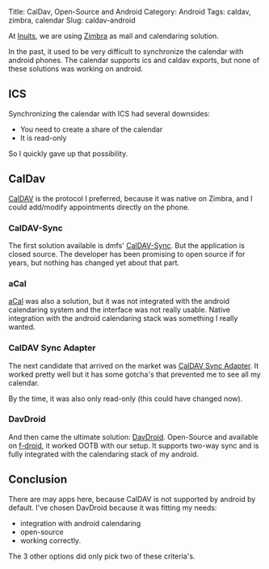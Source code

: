Title: CalDav, Open-Source and Android
Category: Android
Tags: caldav, zimbra, calendar
Slug: caldav-android

At [Inuits](https://www.inuits.eu), we are using [Zimbra](https://www.zimbra.com/community/) as mail and calendaring solution.

In the past, it used to be very difficult to synchronize the calendar with android phones.
The calendar supports ics and caldav exports, but none of these solutions was working on android.

## ICS

Synchronizing the calendar with ICS had several downsides:

* You need to create a share of the calendar
* It is read-only

So I quickly gave up that possibility.

## CalDav

[CalDAV](http://caldav.calconnect.org/) is the protocol I preferred, because
it was native on Zimbra, and I could add/modify appointments directly on the phone.

### CalDAV-Sync

The first solution available is dmfs' [CalDAV-Sync](http://dmfs.org/caldav/). But
the application is closed source. The developer has been promising to open source if for years,
but nothing has changed yet about that part.

### aCal

[aCal](https://f-droid.org/repository/browse/?fdfilter=caldav&fdid=com.morphoss.acal)
was also a solution, but it was not integrated with the android calendaring system and the interface
was not really usable. Native integration with the android calendaring stack was
something I really wanted.

### CalDAV Sync Adapter

The next candidate that arrived on the market was [CalDAV Sync Adapter](https://f-droid.org/repository/browse/?fdid=org.gege.caldavsyncadapter).
It worked pretty well but it has some gotcha's that prevented me to see all my calendar.

By the time, it was also only read-only (this could have changed now).

### DavDroid

And then came the ultimate solution: [DavDroid](http://davdroid.bitfire.at/what-is-davdroid). Open-Source and available on [f-droid](https://f-droid.org/repository/browse/?fdfilter=davdroid&fdid=at.bitfire.davdroid), it worked OOTB with our setup. It supports two-way sync and is fully integrated with the calendaring stack of my android.


## Conclusion

There are may apps here, because CalDAV is not supported by android by default. I've chosen DavDroid because it was fitting my needs:

* integration with android calendaring
* open-source
* working correctly.

The 3 other options did only pick two of these criteria's.
